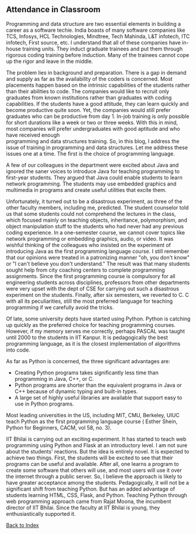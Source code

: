 ## Attendance in Classroom

Programming and data structure are two essential elements in building a career as a software techie. India boasts of many software companies like TCS, 
Infosys, HCL Technologies, Mindtree, Tech Mahinda, L&T infotech, ITC infotech, First source, etc. I understand that all of these companies have in-house training 
units. They induct graduate trainees and put them through rigorous coding training before induction. Many of the trainees cannot cope up the rigor and 
leave in the middle.

The problem lies in background and preparation. There is a gap in demand and supply as far as the availability of the coders is concerned. Most placements happen 
based on the intrinsic capabilities of the students rather than their abilities to code. The companies would like to recruit only graduates from known 
institutions rather than graduates with coding capabilities. If the students have a good attitude, they can learn quickly and become productive 
quite soon. Yet, the companies would still prefer graduates who can be productive from day 1. In-job training is only possible for short durations like a 
week or two or three weeks. With this in mind, most companies will prefer undergraduates with good aptitude and who have received enough  
programming and data structures training. So, in this blog, I address the issue of training in programming and data structures. Let me address these issues one at a time. 
The first is the choice of programming language. 


A few of our colleagues in the department were excited about Java and ignored the saner voices to introduce Java for teaching programming to  
first-year students. They argued that Java could enable students to learn network programming. The students may use embedded graphics and multimedia in 
programs and create useful utilities that excite them. 


Unfortunately, it turned out to be a disastrous experiment, as three of the other faculty members, including me, predicted. The student counselor told us that 
some students could not comprehend the lectures in the class, which focused mainly on teaching objects, inheritance, polymorphism, and object manipulation stuff 
to the students who had never had any previous coding experience. In a one-semester course, we cannot cover topics like network programming or embedding graphics, audio, or video. It was wishful thinking of the colleagues who insisted on the experiment of introducing Java as the first programming language course. I still 
remember that our opinions were treated in a patronizing manner "oh, you don't know" or "I can't believe you don't understand." The result was that many students 
sought help from city coaching centers to complete programming assignments. Since the first programming course is compulsory for all engineering students across 
disciplines, professors from other departments were very upset with the dept of CSE for carrying out such a disastrous experiment on the students. Finally, after 
six semesters, we reverted to C. C with all its peculiarities, still the most preferred language for teaching programming if we carefully avoid the tricks.


Of late, some university depts have started using Python. Python is catching up quickly as the preferred choice for teaching programming courses. However, if my 
memory serves me correctly, perhaps PASCAL was taught until 2000 to the students in IIT Kanpur. It is pedagogically the best programming language, as it is the 
closest implementation of algorithms into code.  


As far as Python is concerned, the three significant advantages are:

 
- Creating Python programs takes significantly less time than programming in Java, C++, or C. 
- Python programs are shorter than the equivalent programs in Java or C++ because of dynamic typing and built-in types.
- A large set of highly useful libraries are available that support easy to use in Python programs. 
 

Most leading universities in the US, including MIT, CMU, Berkeley, UIUC teach Python as the first programming language course ( Esther Shein, Python for 
Beginners, CACM, vol 58, no. 3). 


IIT Bhilai is carrying out an exciting experiment. It has started to teach web programming using Python and Flask at an introductory level. I am not sure about 
the students' reactions. But the idea is entirely novel. It is expected to achieve two things. First, the students will be excited to see that their programs can be 
useful and available. After all, one learns a program to create some software that others will use, and most users will use it over the internet through a 
public server. So, I believe the approach is likely to have greater acceptance among the students. Pedagogically, it will not be a significant shift from teaching 
Python. But has an added advantage of students learning HTML, CSS, Flask, and Python. Teaching Python through web programming approach came from Rajat 
Moona, the incumbent director of IIT Bhilai. Since the faculty at IIT Bhilai is young, they enthusiastically supported it.  

[Back to Index](../index.md)
